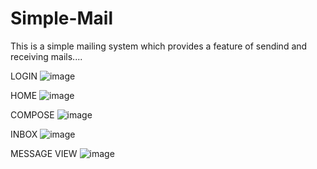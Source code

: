 # Simple-Mail
  This is a simple mailing system which provides a feature of sendind and receiving mails....

LOGIN
![image](https://user-images.githubusercontent.com/107601707/207248456-e7e63acf-bf1c-41a3-89e7-f9cdd1bd4980.png)

HOME
![image](https://user-images.githubusercontent.com/107601707/207248481-199c1651-cc76-4a32-9682-d28c9b58473b.png)

COMPOSE
![image](https://user-images.githubusercontent.com/107601707/207248629-57b4dbd2-723f-4b74-8fee-84983e86ce37.png)

INBOX
![image](https://user-images.githubusercontent.com/107601707/207248652-25f7b1a2-6a18-459c-8574-2a2927c4c81c.png)

MESSAGE VIEW
![image](https://user-images.githubusercontent.com/107601707/207248999-469bf8fb-c680-4de4-9ed5-b2ee4addb796.png)
